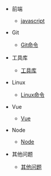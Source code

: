 - 前端
  - [javascript](javascript/index)
- Git
  - [Git命令](Git/index)



- 工具库
  - [工具库](工具库/index)



- Linux
  - [Linux命令](linux/index.md)
- Vue

  - [Vue](vue/index.md)
- Node

  - [Node](node/index.md)




- 其他问题
  - [其他问题](其他问题/index.md)